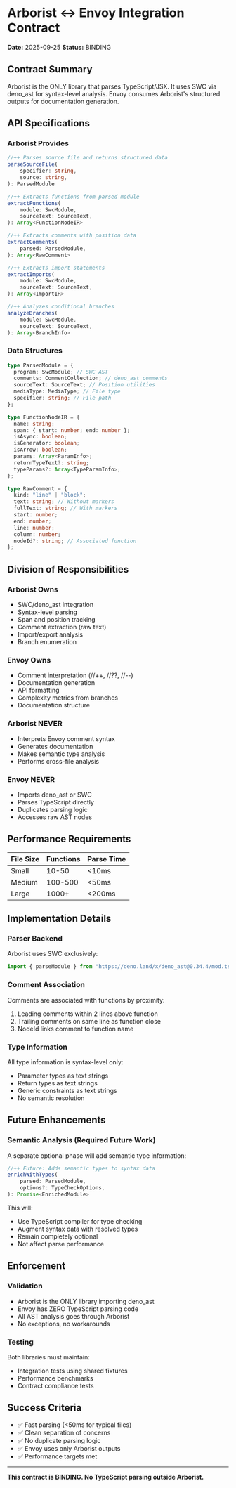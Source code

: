# Arborist ↔ Envoy Integration Contract

**Date:** 2025-09-25
**Status:** BINDING

## Contract Summary

Arborist is the ONLY library that parses TypeScript/JSX. It uses SWC via deno_ast for syntax-level analysis. Envoy consumes Arborist's structured outputs for documentation generation.

## API Specifications

### Arborist Provides

```typescript
//++ Parses source file and returns structured data
parseSourceFile(
	specifier: string,
	source: string,
): ParsedModule

//++ Extracts functions from parsed module
extractFunctions(
	module: SwcModule,
	sourceText: SourceText,
): Array<FunctionNodeIR>

//++ Extracts comments with position data
extractComments(
	parsed: ParsedModule,
): Array<RawComment>

//++ Extracts import statements
extractImports(
	module: SwcModule,
	sourceText: SourceText,
): Array<ImportIR>

//++ Analyzes conditional branches
analyzeBranches(
	module: SwcModule,
	sourceText: SourceText,
): Array<BranchInfo>
```

### Data Structures

```typescript
type ParsedModule = {
  program: SwcModule; // SWC AST
  comments: CommentCollection; // deno_ast comments
  sourceText: SourceText; // Position utilities
  mediaType: MediaType; // File type
  specifier: string; // File path
};

type FunctionNodeIR = {
  name: string;
  span: { start: number; end: number };
  isAsync: boolean;
  isGenerator: boolean;
  isArrow: boolean;
  params: Array<ParamInfo>;
  returnTypeText?: string;
  typeParams?: Array<TypeParamInfo>;
};

type RawComment = {
  kind: "line" | "block";
  text: string; // Without markers
  fullText: string; // With markers
  start: number;
  end: number;
  line: number;
  column: number;
  nodeId?: string; // Associated function
};
```

## Division of Responsibilities

### Arborist Owns

- SWC/deno_ast integration
- Syntax-level parsing
- Span and position tracking
- Comment extraction (raw text)
- Import/export analysis
- Branch enumeration

### Envoy Owns

- Comment interpretation (//++, //??, //--)
- Documentation generation
- API formatting
- Complexity metrics from branches
- Documentation structure

### Arborist NEVER

- Interprets Envoy comment syntax
- Generates documentation
- Makes semantic type analysis
- Performs cross-file analysis

### Envoy NEVER

- Imports deno_ast or SWC
- Parses TypeScript directly
- Duplicates parsing logic
- Accesses raw AST nodes

## Performance Requirements

| File Size | Functions | Parse Time |
| --------- | --------- | ---------- |
| Small     | 10-50     | <10ms      |
| Medium    | 100-500   | <50ms      |
| Large     | 1000+     | <200ms     |

## Implementation Details

### Parser Backend

Arborist uses SWC exclusively:

```typescript
import { parseModule } from "https://deno.land/x/deno_ast@0.34.4/mod.ts";
```

### Comment Association

Comments are associated with functions by proximity:

1. Leading comments within 2 lines above function
2. Trailing comments on same line as function close
3. NodeId links comment to function name

### Type Information

All type information is syntax-level only:

- Parameter types as text strings
- Return types as text strings
- Generic constraints as text strings
- No semantic resolution

## Future Enhancements

### Semantic Analysis (Required Future Work)

A separate optional phase will add semantic type information:

```typescript
//++ Future: Adds semantic types to syntax data
enrichWithTypes(
	parsed: ParsedModule,
	options?: TypeCheckOptions,
): Promise<EnrichedModule>
```

This will:

- Use TypeScript compiler for type checking
- Augment syntax data with resolved types
- Remain completely optional
- Not affect parse performance

## Enforcement

### Validation

- Arborist is the ONLY library importing deno_ast
- Envoy has ZERO TypeScript parsing code
- All AST analysis goes through Arborist
- No exceptions, no workarounds

### Testing

Both libraries must maintain:

- Integration tests using shared fixtures
- Performance benchmarks
- Contract compliance tests

## Success Criteria

- ✅ Fast parsing (<50ms for typical files)
- ✅ Clean separation of concerns
- ✅ No duplicate parsing logic
- ✅ Envoy uses only Arborist outputs
- ✅ Performance targets met

---

**This contract is BINDING. No TypeScript parsing outside Arborist.**
